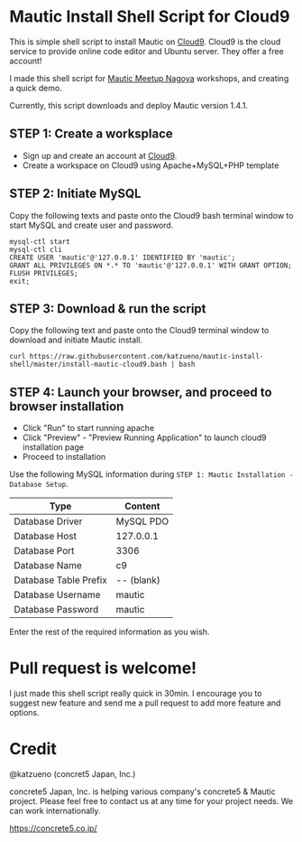# Mautic Install Shell Script for Cloud9

This is simple shell script to install Mautic on [Cloud9](https://c9.io/c/t3lGIvLecba). Cloud9 is the cloud service to provide online code editor and Ubuntu server. They offer a free account!

I made this shell script for [Mautic Meetup Nagoya](http://www.meetup.com/Mautic-Meetup-Nagoya/) workshops, and creating a quick demo.

Currently, this script downloads and deploy Mautic version 1.4.1.

## STEP 1: Create a worksplace

- Sign up and create an account at [Cloud9](https://c9.io/c/t3lGIvLecba).
- Create a workspace on Cloud9 using Apache+MySQL+PHP template

## STEP 2: Initiate MySQL

Copy the following texts and paste onto the Cloud9 bash terminal window to start MySQL and create user and password.

```
mysql-ctl start
mysql-ctl cli
CREATE USER 'mautic'@'127.0.0.1' IDENTIFIED BY 'mautic';
GRANT ALL PRIVILEGES ON *.* TO 'mautic'@'127.0.0.1' WITH GRANT OPTION;
FLUSH PRIVILEGES;
exit;

```

## STEP 3: Download & run the script

Copy the following text and paste onto the Cloud9 terminal window to download and initiate Mautic install.


```
curl https://raw.githubusercontent.com/katzueno/mautic-install-shell/master/install-mautic-cloud9.bash | bash

```

## STEP 4: Launch your browser, and proceed to browser installation

- Click "Run" to start running apache
- Click "Preview" - "Preview Running Application" to launch cloud9 installation page
- Proceed to installation

Use the following MySQL information during `STEP 1: Mautic Installation - Database Setup`.

Type              | Content
------------------|-----
Database Driver   | MySQL PDO
Database Host     | 127.0.0.1
Database Port     | 3306
Database Name     | c9
Database Table Prefix | -- (blank)
Database Username | mautic
Database Password | mautic

Enter the rest of the required information as you wish.

# Pull request is welcome!

I just made this shell script really quick in 30min. I encourage you to suggest new feature and send me a pull request to add more feature and options.

# Credit

@katzueno (concret5 Japan, Inc.)

concrete5 Japan, Inc. is helping various company's concrete5 & Mautic project. Please feel free to contact us at any time for your project needs. We can work internationally.

https://concrete5.co.jp/

